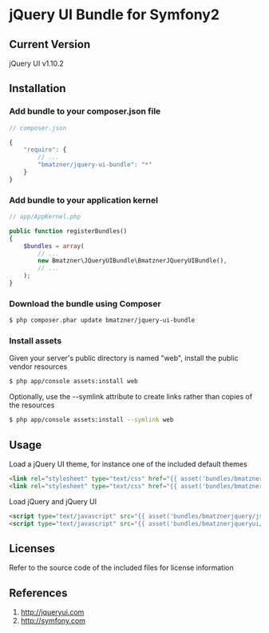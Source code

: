 # jQuery UI Bundle for Symfony2

## Current Version

jQuery UI v1.10.2

## Installation

### Add bundle to your composer.json file

``` js
// composer.json

{
    "require": {
        // ...
        "bmatzner/jquery-ui-bundle": "*"
    }
}
```

### Add bundle to your application kernel

``` php
// app/AppKernel.php

public function registerBundles()
{
    $bundles = array(
        // ...
        new Bmatzner\JQueryUIBundle\BmatznerJQueryUIBundle(),
        // ...
    );
}
```

### Download the bundle using Composer

``` bash
$ php composer.phar update bmatzner/jquery-ui-bundle
```

### Install assets

Given your server's public directory is named "web", install the public vendor resources

``` bash
$ php app/console assets:install web
```

Optionally, use the --symlink attribute to create links rather than copies of the resources 

``` bash
$ php app/console assets:install --symlink web
```

## Usage

Load a jQuery UI theme, for instance one of the included default themes

``` html
<link rel="stylesheet" type="text/css" href="{{ asset('bundles/bmatznerjqueryui/css/smoothness/jquery-ui.css') }}" />
<link rel="stylesheet" type="text/css" href="{{ asset('bundles/bmatznerjqueryui/css/smoothness/jquery.ui.theme.css') }}" />
```

Load jQuery and jQuery UI

``` html
<script type="text/javascript" src="{{ asset('bundles/bmatznerjquery/js/jquery.min.js') }}"></script>
<script type="text/javascript" src="{{ asset('bundles/bmatznerjqueryui/js/minified/jquery-ui.min.js') }}"></script>
```

## Licenses

Refer to the source code of the included files for license information

## References

1. http://jqueryui.com
2. http://symfony.com
